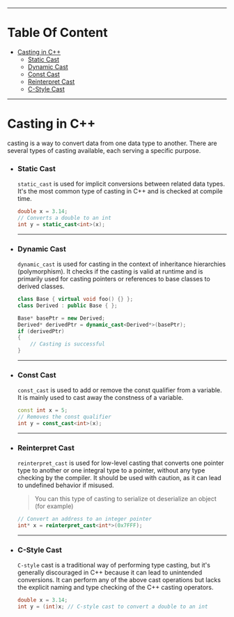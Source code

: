 

---
# Table Of Content

- [Casting in C++](https://github.com/amaitou/CPP-Modules/tree/master/Module-05#casting-in-c)
	- [Static Cast](https://github.com/amaitou/CPP-Modules/tree/master/Module-05#static-cast)
	- [Dynamic Cast](https://github.com/amaitou/CPP-Modules/tree/master/Module-05#dynamic-cast)
	- [Const Cast](https://github.com/amaitou/CPP-Modules/tree/master/Module-05#const-cast)
	- [Reinterpret Cast](https://github.com/amaitou/CPP-Modules/tree/master/Module-05#reinterpret-cast)
	- [C-Style Cast](https://github.com/amaitou/CPP-Modules/tree/master/Module-05#c-style-cast)
---

# Casting in C++

casting is a way to convert data from one data type to another. There are several types of casting available, each serving a specific purpose.

- ### Static Cast
	`static_cast` is used for implicit conversions between related data types. It's the most common type of casting in C++ and is checked at compile time.

	```c++
	double x = 3.14;
	// Converts a double to an int
	int y = static_cast<int>(x);
	```

	---

- ### Dynamic Cast
	`dynamic_cast` is used for casting in the context of inheritance hierarchies (polymorphism). It checks if the casting is valid at runtime and is primarily used for casting pointers or references to base classes to derived classes.

	```c++
	class Base { virtual void foo() {} };
	class Derived : public Base { };

	Base* basePtr = new Derived;
	Derived* derivedPtr = dynamic_cast<Derived*>(basePtr);
	if (derivedPtr)
	{
		// Casting is successful
	}
	```

	---

- ### Const Cast

	`const_cast` is used to add or remove the const qualifier from a variable. It is mainly used to cast away the constness of a variable.

	```c++
	const int x = 5;
	// Removes the const qualifier
	int y = const_cast<int>(x);
	```

	---

- ### Reinterpret Cast

	`reinterpret_cast` is used for low-level casting that converts one pointer type to another or one integral type to a pointer, without any type checking by the compiler. It should be used with caution, as it can lead to undefined behavior if misused.

	> You can this type of casting to serialize ot deserialize an object (for example)

	```c++
	// Convert an address to an integer pointer
	int* x = reinterpret_cast<int*>(0x7FFF);
	```

	---

- ### C-Style Cast

	`C-style` cast is a traditional way of performing type casting, but it's generally discouraged in C++ because it can lead to unintended conversions. It can perform any of the above cast operations but lacks the explicit naming and type checking of the C++ casting operators.

	```c++
	double x = 3.14;
	int y = (int)x; // C-style cast to convert a double to an int
	```
